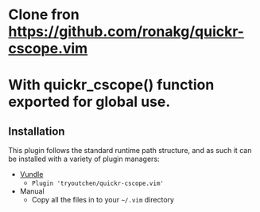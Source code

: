 # Clone fron https://github.com/ronakg/quickr-cscope.vim
# With quickr_cscope() function exported for global use.

## Installation

This plugin follows the standard runtime path structure, and as such it can be
installed with a variety of plugin managers:

*  [Vundle](https://github.com/gmarik/vundle)
    - `Plugin 'tryoutchen/quickr-cscope.vim'`
*  Manual
    - Copy all the files in to your `~/.vim` directory
